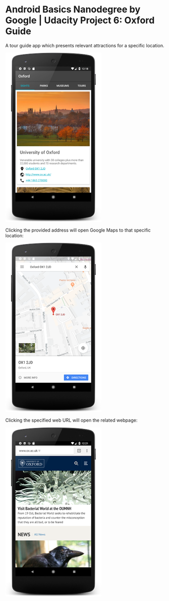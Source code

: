 # Android Basics Nanodegree by Google | Udacity Project 6: Oxford Guide
A tour guide app which presents relevant attractions for a specific location.

<img src="https://raw.githubusercontent.com/angela-aciobanitei/android-oxford-guide/master/screenshot-oxford-guide1.png" width="300"/>

Clicking the provided address will open Google Maps to that specific location: 

<img src="https://raw.githubusercontent.com/angela-aciobanitei/android-oxford-guide/master/screenshot-oxford-guide2.png" width="300"/>

Clicking the specified web URL will open the related webpage:

<img src="https://raw.githubusercontent.com/angela-aciobanitei/android-oxford-guide/master/screenshot-oxford-guide3.png" width="300"/>
